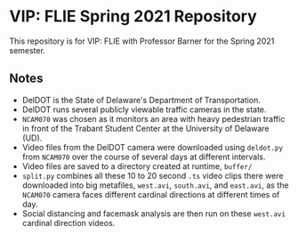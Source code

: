 # VIP: FLIE Spring 2021 Repository

This repository is for VIP: FLIE with Professor Barner for the Spring 2021
semester.

## Notes

 - DelDOT is the State of Delaware's Department of Transportation.
 - DelDOT runs several publicly viewable traffic cameras in the state.
 - `NCAM070` was chosen as it monitors an area with heavy pedestrian traffic in
 front of the Trabant Student Center at the University of Delaware (UD).
 - Video files from the DelDOT camera were downloaded using `deldot.py` from
 `NCAM070` over the course of several days at different intervals.
 - Video files are saved to a directory created at runtime, `buffer/`
 - `split.py` combines all these 10 to 20 second `.ts` video clips there were
 downloaded into big metafiles, `west.avi`, `south.avi`, and `east.avi`, as the
 `NCAM070` camera faces different cardinal directions at different times of day.
 - Social distancing and facemask analysis are then run on these `west.avi`
 cardinal direction videos.

